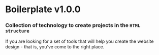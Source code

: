 # Boilerplate v1.0.0 

### Collection of technology to create projects in the `HTML structure`
If you are looking for a set of tools that will help you create the website design - that is, you've come to the right place.
